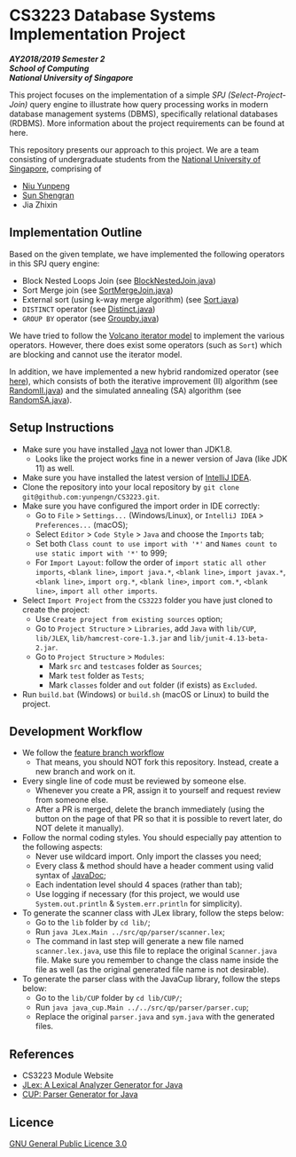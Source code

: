 # CS3223 Database Systems Implementation Project

**_AY2018/2019 Semester 2<br>
School of Computing<br>
National University of Singapore_**

This project focuses on the implementation of a simple _SPJ (Select-Project-Join)_ query engine to illustrate how query processing works in modern database management systems (DBMS), specifically relational databases (RDBMS). More information about the project requirements can be found at here.

This repository presents our approach to this project. We are a team consisting of undergraduate students from the [National University of Singapore](http://www.nus.edu.sg), comprising of

- [Niu Yunpeng](https://github.com/yunpengn)
- [Sun Shengran](https://github.com/dalessr)
- Jia Zhixin

## Implementation Outline

Based on the given template, we have implemented the following operators in this SPJ query engine:
- Block Nested Loops Join (see [BlockNestedJoin.java](src/qp/operators/BlockNestedJoin.java))
- Sort Merge join (see [SortMergeJoin.java](src/qp/operators/SortMergeJoin.java))
- External sort (using k-way merge algorithm) (see [Sort.java](src/qp/operators/Sort.java))
- `DISTINCT` operator (see [Distinct.java](src/qp/operators/Distinct.java))
- `GROUP BY` operator (see [Groupby.java](src/qp/operators/Groupby.java))

We have tried to follow the [Volcano iterator model](https://db.in.tum.de/~grust/teaching/ws0607/MMDBMS/DBMS-CPU-5.pdf) to implement the various operators. However, there does exist some operators (such as `Sort`) which are blocking and cannot use the iterator model.

In addition, we have implemented a new hybrid randomized operator (see [here](src/QueryMain.java#L117)), which consists of both the iterative improvement (II) algorithm (see [RandomII.java](src/qp/optimizer/RandomII.java)) and the simulated annealing (SA) algorithm (see [RandomSA.java](src/qp/optimizer/RandomSA.java)).

## Setup Instructions

- Make sure you have installed [Java](https://www.java.com) not lower than JDK1.8.
	- Looks like the project works fine in a newer version of Java (like JDK 11) as well.
- Make sure you have installed the latest version of [IntelliJ IDEA](https://www.jetbrains.com/idea/).
- Clone the repository into your local repository by `git clone git@github.com:yunpengn/CS3223.git`.
- Make sure you have configured the import order in IDE correctly:
	- Go to `File` > `Settings...` (Windows/Linux), or `IntelliJ IDEA` > `Preferences...` (macOS);
	- Select `Editor` > `Code Style` > `Java` and choose the `Imports` tab;
	- Set both `Class count to use import with '*'` and `Names count to use static import with '*'` to 999;
	- For `Import Layout`: follow the order of `import static all other imports`, `<blank line>`, `import java.*`, `<blank line>`, `import javax.*`, `<blank line>`, `import org.*`, `<blank line>`, `import com.*`, `<blank line>`, `import all other imports`.
- Select `Import Project` from the `CS3223` folder you have just cloned to create the project:
	- Use `Create project from existing sources` option;
	- Go to `Project Structure` > `Libraries`, add `Java` with `lib/CUP`, `lib/JLEX`, `lib/hamcrest-core-1.3.jar` and `lib/junit-4.13-beta-2.jar`.
	- Go to `Project Structure` > `Modules`:
		- Mark `src` and `testcases` folder as `Sources`;
		- Mark `test` folder as `Tests`;
		- Mark `classes` folder and `out` folder (if exists) as `Excluded`.
- Run `build.bat` (Windows) or `build.sh` (macOS or Linux) to build the project.

## Development Workflow

- We follow the [feature branch workflow](https://www.atlassian.com/git/tutorials/comparing-workflows/feature-branch-workflow)
    - That means, you should NOT fork this repository. Instead, create a new branch and work on it.
- Every single line of code must be reviewed by someone else.
    - Whenever you create a PR, assign it to yourself and request review from someone else.
    - After a PR is merged, delete the branch immediately (using the button on the page of that PR so that it is possible to revert later, do NOT delete it manually).
- Follow the normal coding styles. You should especially pay attention to the following aspects:
    - Never use wildcard import. Only import the classes you need;
    - Every class & method should have a header comment using valid syntax of [JavaDoc](https://docs.oracle.com/javase/8/docs/technotes/tools/windows/javadoc.html);
    - Each indentation level should 4 spaces (rather than tab);
    - Use logging if necessary (for this project, we would use `System.out.println` & `System.err.println` for simplicity).
- To generate the scanner class with JLex library, follow the steps below:
    - Go to the `lib` folder by `cd lib/`;
    - Run `java JLex.Main ../src/qp/parser/scanner.lex`;
    - The command in last step will generate a new file named `scanner.lex.java`, use this file to replace the original `Scanner.java` file. Make sure you remember to change the class name inside the file as well (as the original generated file name is not desirable).
- To generate the parser class with the JavaCup library, follow the steps below:
    - Go to the `lib/CUP` folder by `cd lib/CUP/`;
    - Run `java java_cup.Main ../../src/qp/parser/parser.cup`;
    - Replace the original `parser.java` and `sym.java` with the generated files.

## References

- CS3223 Module Website
- [JLex: A Lexical Analyzer Generator for Java](http://www.cs.princeton.edu/~appel/modern/java/JLex/)
- [CUP: Parser Generator for Java](http://www.cs.princeton.edu/~appel/modern/java/CUP/)

## Licence

[GNU General Public Licence 3.0](LICENSE)
